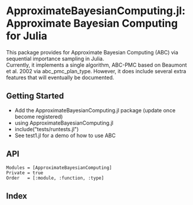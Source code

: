 # ApproximateBayesianComputing.jl:  Approximate Bayesian Computing for Julia

This package provides for Approximate Bayesian Computing (ABC) via sequential importance sampling in Julia.  
Currently, it implements a single algorithm, ABC-PMC based on Beaumont et al. 2002 via abc_pmc_plan_type.
However, it does include several extra features that will eventually be documented. 


## Getting Started
 
- Add the ApproximateBayesianComputing.jl package (update once become registered)
- using ApproximateBayesianComputing.jl
- include("tests/runtests.jl")
- See test1.jl for a demo of how to use ABC
 
## API

```@autodocs
Modules = [ApproximateBayesianComputing]
Private = true
Order   = [:module, :function, :type]
```

## Index
 
```@index
```

